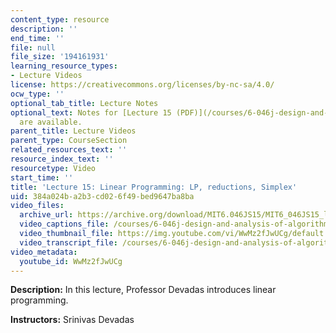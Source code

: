 ```yaml
---
content_type: resource
description: ''
end_time: ''
file: null
file_size: '194161931'
learning_resource_types:
- Lecture Videos
license: https://creativecommons.org/licenses/by-nc-sa/4.0/
ocw_type: ''
optional_tab_title: Lecture Notes
optional_text: Notes for [Lecture 15 (PDF)](/courses/6-046j-design-and-analysis-of-algorithms-spring-2015/resources/mit6_046js15_lec15)
  are available.
parent_title: Lecture Videos
parent_type: CourseSection
related_resources_text: ''
resource_index_text: ''
resourcetype: Video
start_time: ''
title: 'Lecture 15: Linear Programming: LP, reductions, Simplex'
uid: 384a024b-a2b3-cd02-6f49-bed9647ba8ba
video_files:
  archive_url: https://archive.org/download/MIT6.046JS15/MIT6_046JS15_lec15_300k.mp4
  video_captions_file: /courses/6-046j-design-and-analysis-of-algorithms-spring-2015/ab5b81952d6f55eda5d14da382216fc1_WwMz2fJwUCg.vtt
  video_thumbnail_file: https://img.youtube.com/vi/WwMz2fJwUCg/default.jpg
  video_transcript_file: /courses/6-046j-design-and-analysis-of-algorithms-spring-2015/d7ca543a0cdf37de9a29f0033bac7d99_WwMz2fJwUCg.pdf
video_metadata:
  youtube_id: WwMz2fJwUCg
---
```


**Description:** In this lecture, Professor Devadas introduces linear programming.

**Instructors:** Srinivas Devadas

